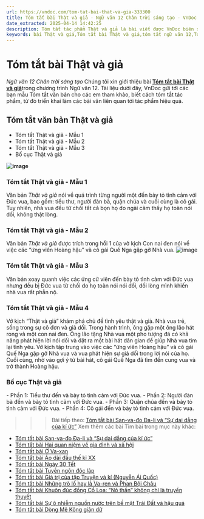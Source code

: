 ```yaml
---
url: https://vndoc.com/tom-tat-bai-that-va-gia-333300
title: Tóm tắt bài Thật và giả - Ngữ văn 12 Chân trời sáng tạo - VnDoc.com
date_extracted: 2025-04-14 14:42:25
description: Tóm tắt tác phẩm Thật và giả là bài viết được VnDoc biên soạn và đăng tải với các mẫu tóm tắt ngắn nhất, phục vụ bài học môn Ngữ Văn 12 Chân trời sáng tạo
keywords: bài Thật và giả,Tóm tắt bài Thật và giả,tóm tắt ngữ văn 12,Tóm tắt Thật và giả ngắn gọn,Tóm tắt Thật và giả hay nhất,Tóm tắt Thật và giả siêu ngắn,tóm tắt văn 12 Chân trời sáng tạo,tóm tắt tác phẩm ngữ văn 12,tóm tắt ngữ văn 12 Chân trời sáng tạo,Tóm tắt văn bản Thật và giả,Tóm tắt tác phẩm Thật và giả,Thật và giả
---
```


# Tóm tắt bài Thật và giả
 _Ngữ văn 12 Chân trời sáng tạo_
Chúng tôi xin giới thiệu bài [**Tóm tắt bài Thật và giả**](<https://vndoc.com/tom-tat-bai-that-va-gia-333300>)trong chương trình Ngữ văn 12. Tài liệu dưới đây, VnDoc gửi tới các bạn mẫu Tóm tắt văn bản cho các em tham khảo, biết cách tóm tắt tác phẩm, từ đó triển khai làm các bài văn liên quan tới tác phẩm hiệu quả.
## Tóm tắt văn bản Thật và giả
  * Tóm tắt Thật và giả - Mẫu 1
  * Tóm tắt Thật và giả - Mẫu 2
  * Tóm tắt Thật và giả - Mẫu 3
  * Bố cục Thật và giả

**![image](https://i.vdoc.vn/data/image/2024/12/20/tac-pham-van-hoc-lop-12-1731867830.jpg)**
### **Tóm tắt Thật và giả - Mẫu 1**
Văn bản _Thật và giả_ nói về quá trình từng người một đến bày tỏ tình cảm với Đức vua, bao gồm: tiểu thư, người đàn bà, quận chúa và cuối cùng là cô gái. Tuy nhiên, nhà vua đều từ chối tất cả bọn họ do ngài cảm thấy họ toàn nói dối, không thật lòng.
### **Tóm tắt Thật và giả - Mẫu 2**
Văn bản _Thật và giả_ được trích trong hồi 1 của vở kịch Con nai đen nói về việc các “ứng viên Hoàng hậu” và cô gái Quế Nga gặp gỡ Nhà vua.
![image](https://i.vdoc.vn/data/image/2024/12/20/thuc-hanh-tieng-viet-trang-19-size-348x182-znd-1731867824.jpg)
### **Tóm tắt Thật và giả - Mẫu 3**
Văn bản xoay quanh việc các ứng cử viên đến bày tỏ tình cảm với Đức vua nhưng đều bị Đức vua từ chối do họ toàn nói nói dối, dối lòng mình khiến nhà vua rất phẫn nộ.
### Tóm tắt Thật và giả - Mẫu 4
Vở kịch “Thật và giả” khám phá chủ đề tình yêu thật và giả. Nhà vua trẻ, sống trong sự cô đơn và giả dối. Trong hành trình, ông gặp một ông lão hát rong và một con nai đen. Ông lão tặng Nhà vua một pho tượng đá có khả năng phát hiện lời nói dối và đặt ra một bài hát dân gian để giúp Nhà vua tìm lại tình yêu. Vở kịch tập trung vào việc các “ứng viên Hoàng hậu” và cô gái Quế Nga gặp gỡ Nhà vua và vua phát hiện sự giả dối trong lời nói của họ. Cuối cùng, nhờ vào gợi ý từ bài hát, cô gái Quế Nga đã tìm đến cung vua và trở thành Hoàng hậu.
### **Bố cục Thật và giả**
\- Phần 1: Tiểu thư đến và bày tỏ tình cảm với Đức vua.
\- Phần 2: Người đàn bà đến và bày tỏ tình cảm với Đức vua.
\- Phần 3: Quận chúa đến và bày tỏ tình cảm với Đức vua.
\- Phần 4: Cô gái đến và bày tỏ tình cảm với Đức vua.
>>> Bài tiếp theo: [Tóm tắt bài San-va-đo Đa-li và “Sự dai dẳng của kí ức”](<https://vndoc.com/tom-tat-bai-san-va-do-da-li-va-su-dai-dang-cua-ki-uc-333301>)
Xem thêm các bài Tìm bài trong mục này khác:
  * [Tóm tắt bài San-va-đo Đa-li và “Sự dai dẳng của kí ức”](</tom-tat-bai-san-va-do-da-li-va-su-dai-dang-cua-ki-uc-333301>)
  * [Tóm tắt bài Hai quan niệm về gia đình và xã hội](</tom-tat-bai-hai-quan-niem-ve-gia-dinh-va-xa-hoi-333303>)
  * [Tóm tắt bài Ở Va-xan](</tom-tat-bai-o-va-xan-333304>)
  * [Tóm tắt bài Áo dài đầu thế kỉ XX](</tom-tat-bai-ao-dai-dau-the-ki-xx-333305>)
  * [Tóm tắt bài Ngày 30 Tết](</tom-tat-bai-ngay-30-tet-333315>)
  * [Tóm tắt bài Tuyên ngôn độc lập](</tom-tat-bai-tuyen-ngon-doc-lap-ctst-333324>)
  * [Tóm tắt bài Giá trị của tập Truyện và kí \(Nguyễn Ái Quốc\)](</tom-tat-bai-gia-tri-cua-tap-truyen-va-ki-nguyen-ai-quoc-333326>)
  * [Tóm tắt bài Những trò lố hay là Va-ren và Phan Bội Châu](</tom-tat-bai-nhung-tro-lo-hay-la-va-ren-va-phan-boi-chau-ctst-333328>)
  * [Tóm tắt bài Khuôn đúc đồng Cổ Loa: “Nỏ thần” không chỉ là truyền thuyết](</tom-tat-bai-khuon-duc-dong-co-loa-no-than-khong-chi-la-truyen-thuyet-333333>)
  * [Tóm tắt bài Sự ô nhiễm nguồn nước trên bề mặt Trái Đất và hậu quả](</tom-tat-bai-su-o-nhiem-nguon-nuoc-tren-be-mat-trai-dat-va-hau-qua-333334>)
  * [Tóm tắt bài Dòng Mê Kông giận dữ](</tom-tat-bai-dong-me-kong-gian-du-333336>)

